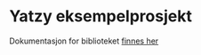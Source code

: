 # Yatzy eksempelprosjekt
Dokumentasjon for biblioteket [finnes her](https://docs.google.com/document/d/1Euw4zQsA0BtJM91bsH5kxxbgTZkzzQ95QgTk0x3RK1k/edit?usp=sharing)


